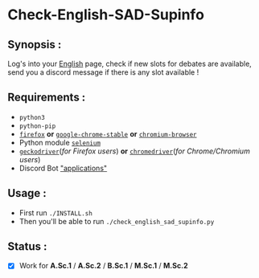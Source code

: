 # Check-English-SAD-Supinfo

## Synopsis :
Log's into your [English](https://english.sad.supinfo.com) page, check if new slots for debates are available, send you a discord message if there is any slot available !

## Requirements :
- `python3`
- `python-pip`
- [`firefox`](https://www.mozilla.org/fr/firefox/) **or** [`google-chrome-stable`](https://www.google.com/chrome/) **or** [`chromium-browser`](https://www.chromium.org/Home)
- Python module [`selenium`](https://pypi.org/project/selenium/)
- [`geckodriver`](https://github.com/mozilla/geckodriver)(_for Firefox users_) **or** [`chromedriver`](https://sites.google.com/a/chromium.org/chromedriver/)(_for Chrome/Chromium users_)
- Discord Bot ["applications"](https://discordapp.com/developers/applications/authorized)

## Usage :
- First run `./INSTALL.sh`
- Then you'll be able to run `./check_english_sad_supinfo.py`

## Status :
- [x] Work for **A.Sc.1** / **A.Sc.2** / **B.Sc.1** / **M.Sc.1** / **M.Sc.2**
